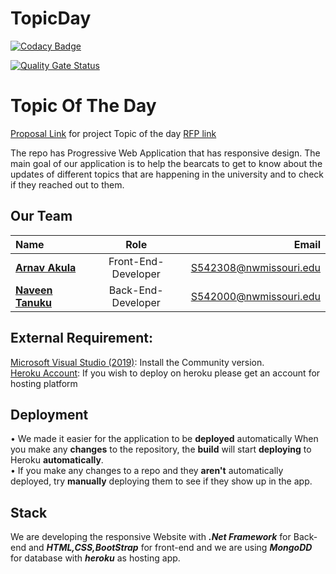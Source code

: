 # TopicDay

[![Codacy Badge](https://app.codacy.com/project/badge/Grade/93bb651c35f74f4bb7e01ee61939dd20)](https://www.codacy.com/gh/NaveenTanuku/TopicDay/dashboard?utm_source=github.com&amp;utm_medium=referral&amp;utm_content=NaveenTanuku/TopicDay&amp;utm_campaign=Badge_Grade)

[![Quality Gate Status](https://sonarcloud.io/api/project_badges/measure?project=NaveenTanuku_TopicDay&metric=alert_status)](https://sonarcloud.io/summary/new_code?id=NaveenTanuku_TopicDay)

# Topic Of The Day

 [Proposal Link](https://github.com/NaveenTanuku/Topic-of-the-Day-2B) for project Topic of the day [RFP link](https://github.com/Rohitreddz/Topic-of-the-Day)

The repo has Progressive Web Application that has responsive design. The main goal of our application is to help the bearcats to get to know about the updates of different topics that are happening in the university and to check if they reached out to them.


## Our Team 

|  Name     | Role | Email     |
| :---        |    :----:   |          ---: |
| [**Arnav Akula**](https://github.com/Arnavakula7474)      | Front-End-Developer       | S542308@nwmissouri.edu   |
| [**Naveen Tanuku**](https://github.com/NaveenTanuku)   | Back-End-Developer        | S542000@nwmissouri.edu      |


## External Requirement:

[Microsoft Visual Studio (2019)](https://visualstudio.microsoft.com/downloads/): Install the Community version.<br>
[Heroku Account](https://id.heroku.com/login): If you wish to deploy on heroku please get an account for hosting platform <br>

## Deployment

• We made it easier for the application to be **deployed** automatically When you make any **changes** to the repository, the **build** will start **deploying** to Heroku **automatically**. </br>
• If you make any changes to a repo and they **aren't** automatically deployed, try **manually** deploying them to see if they show up in the app.

## Stack

We are developing the responsive Website with ***.Net Framework*** for Back-end and ***HTML,CSS,BootStrap*** for front-end  and we are using ***MongoDD*** for database with ***heroku*** as hosting app.
